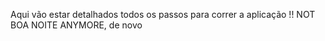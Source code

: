 Aqui vão estar detalhados todos os passos para correr a aplicação !!
NOT BOA NOITE ANYMORE, de novo

